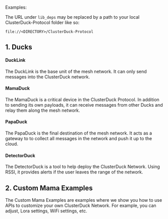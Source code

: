 Examples:

The URL under `lib_deps` may be replaced by a path to your local ClusterDuck-Protocol folder like so:
```
file://<DIRECTORY>/ClusterDuck-Protocol
```

## 1. Ducks

#### DuckLink
The DuckLink is the base unit of the mesh network. It can only send messages into the ClusterDuck network.

#### MamaDuck
The MamaDuck is a critical device in the ClusterDuck Protocol. In addition to sending its own payloads, it can receive messages from other Ducks and relay them along the mesh network.

#### PapaDuck
The PapaDuck is the final destination of the mesh network. It acts as a gateway to to collect all messages in the network and push it up to the cloud.

#### DetectorDuck
The DetectorDuck is a tool to help deploy the ClusterDuck Network. Using RSSI, it provides alerts if the user leaves the range of the network.

## 2. Custom Mama Examples
The Custom Mama Examples are examples where we show you how to use APIs to customize your own ClusterDuck Network. For example, you can adjust, Lora settings, WiFi settings, etc.